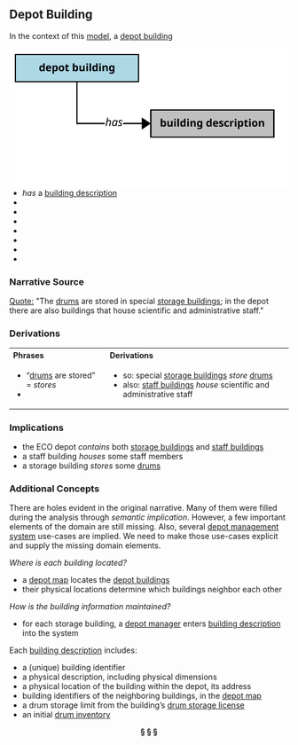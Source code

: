 ## Depot Building

In the context of this [model](../domain-inventory.md), a [depot building][depot.building]

<img align="right" src="../images/depot_building_has.svg" />

<ul>
 <li><i>has</i> a <a href="building.description.md">building description</a></li>
 <li> </li>
 <li> </li>
 <li> </li>
 <li> </li>
 <li> </li>
 <li> </li>
 <li> </li>
</ul>



### Narrative Source

[Quote:][narrative]
"The [drums][drum] are stored in special [storage buildings][storage.building]; in the depot there are also buildings that house scientific
and administrative staff."

### Derivations

<table>
<tr><th align="left"> Phrases </th><th align="left"> Derivations </th></tr>
<tr>
<td style="vertical-align:top">

* “[drums][drum] are stored” = _stores_
*

</td>
<td style="vertical-align:top">

* so: special [storage buildings][storage.building] _store_ [drums][drum]
* also: [staff buildings][staff.building] _house_ scientific and administrative staff

</td>
</tr>
</table>


### Implications

* the ECO depot _contains_ both [storage buildings][storage.building] and [staff buildings][staff.building]
* a staff building _houses_ some staff members
* a storage building _stores_ some [drums][drum]

### Additional Concepts

There are holes evident in the original narrative. Many of them were filled during the analysis
through _semantic implication_. However, a few important elements of the domain are still missing.
Also, several [depot management system][depot.management.system] use-cases are implied.
We need to make those use-cases explicit and supply the missing domain elements.

_Where is each building located?_
* a [depot map][depot.map] locates the [depot buildings][depot.building]
* their physical locations determine which buildings neighbor each other

_How is the building information maintained?_
* for each storage building, a [depot manager][depot.manager] enters [building description][building.description] into the system

Each [building description][building.description] includes:
* a (unique) building identifier
* a physical description, including physical dimensions
* a physical location of the building within the depot, its address
* building identifiers of the neighboring buildings, in the [depot map][depot.map]
* a drum storage limit from the building’s [drum storage license][drum.storage.license]
* an initial [drum inventory][drum.inventory]

[narrative]: ../original-narrative.md#drum-storage


<div align="center"><b>&sect; &sect; &sect;</b></div>

[EPA]: EPA.md
[EPAs]: EPA.md
[EPA.regulation]: EPA.regulation.md
[EPA.regulations]: EPA.regulation.md
[building.description]: building.description.md
[building.descriptions]: building.description.md
[chemical.description]: chemical.description.md
[chemical.descriptions]: chemical.description.md
[company.regulation]: company.regulation.md
[company.regulations]: company.regulation.md
[depot]: depot.md
[depots]: depot.md
[depot.building]: depot.building.md
[depot.buildings]: depot.building.md
[depot.distance.unit]: depot.distance.unit.md
[depot.distance.units]: depot.distance.unit.md
[depot.management]: depot.management.md
[depot.managements]: depot.management.md
[depot.management.system]: depot.management.system.md
[depot.management.systems]: depot.management.system.md
[depot.manager]: depot.manager.md
[depot.managers]: depot.manager.md
[depot.map]: depot.map.md
[depot.maps]: depot.map.md
[depot.monitoring]: depot.monitoring.md
[depot.monitorings]: depot.monitoring.md
[depot.volume.unit]: depot.volume.unit.md
[depot.volume.units]: depot.volume.unit.md
[depot.vulnerability]: depot.vulnerability.md
[depot.vulnerabilities]: depot.vulnerability.md
[depot.weight.unit]: depot.weight.unit.md
[depot.weight.units]: depot.weight.unit.md
[drum]: drum.md
[drums]: drum.md
[drum.collection]: drum.collection.md
[drum.collections]: drum.collection.md
[drum.delivery]: drum.delivery.md
[drum.deliveries]: drum.delivery.md
[drum.description]: drum.description.md
[drum.descriptions]: drum.description.md
[drum.identifier]: drum.identifier.md
[drum.identifiers]: drum.identifier.md
[drum.inventory]: drum.inventory.md
[drum.inventories]: drum.inventory.md
[drum.label]: drum.label.md
[drum.labels]: drum.label.md
[drum.storage]: drum.storage.md
[drum.storages]: drum.storage.md
[drum.storage.allocation]: drum.storage.allocation.md
[drum.storage.allocations]: drum.storage.allocation.md
[drum.storage.license]: drum.storage.license.md
[drum.storage.licenses]: drum.storage.license.md
[drum.storage.license.description]: drum.storage.license.description.md
[drum.storage.license.descriptions]: drum.storage.license.description.md
[hazard.type]: hazard.type.md
[hazard.types]: hazard.type.md
[hazardous.chemical]: hazardous.chemical.md
[hazardous.chemicals]: hazardous.chemical.md
[license.inventory]: license.inventory.md
[license.inventories]: license.inventory.md
[loading.bay]: loading.bay.md
[loading.bays]: loading.bay.md
[loading.bay.clerk]: loading.bay.clerk.md
[loading.bay.clerks]: loading.bay.clerk.md
[safety.violation]: safety.violation.md
[safety.violations]: safety.violation.md
[staff.building]: staff.building.md
[staff.buildings]: staff.building.md
[storage.building]: storage.building.md
[storage.buildings]: storage.building.md
[truck]: truck.md
[trucks]: truck.md

